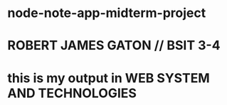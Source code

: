 # node-note-app-midterm-project

# ROBERT JAMES GATON // BSIT 3-4

# this is my output in WEB SYSTEM AND TECHNOLOGIES

